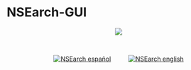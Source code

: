 # NSEarch-GUI
<p align="center">
  <img src="https://user-images.githubusercontent.com/77067446/188985663-936c54aa-4996-460f-a4c3-b883fc1c889d.png"/>
</p>
<br>
<p align="center">
  <a title="NSEarch en Español" href="README.es.md"><img title="NSEarch español" src="https://user-images.githubusercontent.com/77067446/189012440-2a88ecf5-d1a5-4501-a1ff-c2ff80fb1a49.png"/></a>
  &nbsp;&nbsp;&nbsp;&nbsp;&nbsp;&nbsp;&nbsp;&nbsp;
 <a href="README.md" title="NSEarch in English"><img title="NSEarch english" src="https://user-images.githubusercontent.com/77067446/189012485-1f9afa76-73ec-42ef-9035-f9a157365d9d.png"/></a>
</p>

